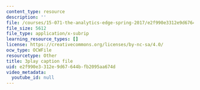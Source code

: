 ```yaml
---
content_type: resource
description: ''
file: /courses/15-071-the-analytics-edge-spring-2017/e2f990e3312e9d67644bfb2095aa674d_NZbQZVMDeEc.srt
file_size: 5612
file_type: application/x-subrip
learning_resource_types: []
license: https://creativecommons.org/licenses/by-nc-sa/4.0/
ocw_type: OCWFile
resourcetype: Other
title: 3play caption file
uid: e2f990e3-312e-9d67-644b-fb2095aa674d
video_metadata:
  youtube_id: null
---
```

